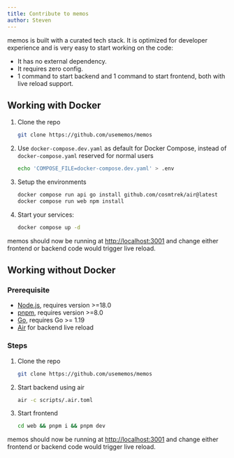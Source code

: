 ```yaml
---
title: Contribute to memos
author: Steven
---
```


memos is built with a curated tech stack. It is optimized for developer experience and is very easy to start working on the code:

- It has no external dependency.
- It requires zero config.
- 1 command to start backend and 1 command to start frontend, both with live reload support.

## Working with Docker

1. Clone the repo

   ```bash
   git clone https://github.com/usememos/memos
   ```

2. Use `docker-compose.dev.yaml` as default for Docker Compose, instead of `docker-compose.yaml` reserved for normal users

   ```bash
   echo 'COMPOSE_FILE=docker-compose.dev.yaml' > .env
   ```

3. Setup the environments

   ```bash
   docker compose run api go install github.com/cosmtrek/air@latest
   docker compose run web npm install
   ```

4. Start your services:

   ```bash
   docker compose up -d
   ```

memos should now be running at <http://localhost:3001> and change either frontend or backend code would trigger live reload.

## Working without Docker

### Prerequisite

- [Node.js](https://nodejs.org), requires version >=18.0
- [pnpm](https://pnpm.io), requires version >=8.0
- [Go](https://go.dev/), requires Go >= 1.19
- [Air](https://github.com/cosmtrek/air) for backend live reload

### Steps

1. Clone the repo

   ```bash
   git clone https://github.com/usememos/memos
   ```

2. Start backend using air

   ```bash
   air -c scripts/.air.toml
   ```

3. Start frontend

   ```bash
   cd web && pnpm i && pnpm dev
   ```

memos should now be running at <http://localhost:3001> and change either frontend or backend code would trigger live reload.
